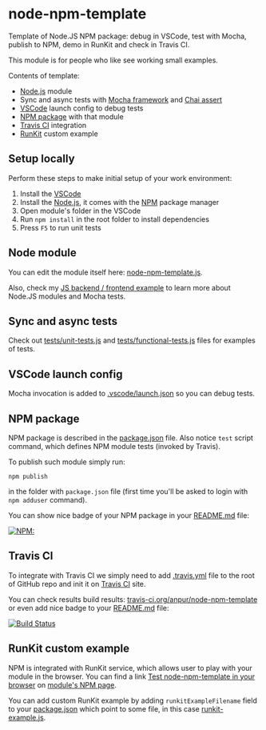 # node-npm-template
Template of Node.JS NPM package: debug in VSCode, test with Mocha, publish to NPM, demo in RunKit and check in Travis CI.

This module is for people who like see working small examples. 

Contents of template:
 
 - [Node.js](https://nodejs.org) module
 - Sync and async tests with [Mocha framework](https://mochajs.org/) and [Chai assert](http://chaijs.com/api/assert/)
 - [VSCode](https://code.visualstudio.com) launch config to debug tests
 - [NPM package](https://www.npmjs.com/) with that module
 - [Travis CI](https://travis-ci.org/) integration
 - [RunKit](https://runkit.com) custom example

## Setup locally
Perform these steps to make initial setup of your work environment:
 1. Install the [VSCode](https://code.visualstudio.com)
 2. Install the [Node.js](https://nodejs.org), it comes with the [NPM](https://docs.npmjs.com/) package manager
 3. Open module's folder in the VSCode
 4. Run `npm install` in the root folder to install dependencies
 5. Press `F5` to run unit tests

## Node module
You can edit the module itself here: [node-npm-template.js](https://github.com/anpur/node-npm-template/blob/master/node-npm-template.js).

Also, check my [JS backend / frontend example](https://github.com/anpur/js-frontend-backend-example) to learn more about Node.JS modules and Mocha tests. 

## Sync and async tests
Check out [tests/unit-tests.js](https://github.com/anpur/node-npm-template/blob/master/tests/unit-tests.js) and [tests/functional-tests.js](https://github.com/anpur/node-npm-template/blob/master/tests/functional-tests.js) files for examples of tests.

## VSCode launch config
Mocha invocation is added to [.vscode/launch.json](https://github.com/anpur/node-npm-template/blob/master/.vscode/launch.json) so you can debug tests.

## NPM package
NPM package is described in the [package.json](https://github.com/anpur/node-npm-template/blob/master/package.json) file.
Also notice `test` script command, which defines NPM module tests (invoked by Travis).

To publish such module simply run:

    npm publish

in the folder with `package.json` file (first time you'll be asked to login with `npm adduser` command).

You can show nice badge of your NPM package in your [README.md](https://github.com/anpur/node-npm-template/blob/master/README.md#npm-package) file:

[![NPM:](https://img.shields.io/npm/v/node-npm-template.svg)](https://www.npmjs.com/package/node-npm-template)

## Travis CI
To integrate with Travis CI we simply need to add [.travis.yml](https://github.com/anpur/node-npm-template/blob/master/.travis.yml) file to the root of GitHub repo and init it on [Travis CI](https://travis-ci.org/) site.

You can check results build results: [travis-ci.org/anpur/node-npm-template](https://travis-ci.org/anpur/node-npm-template) or even add nice badge to your [README.md](https://github.com/anpur/node-npm-template/blob/master/README.md#travis-ci) file:

[![Build Status](https://api.travis-ci.org/anpur/node-npm-template.svg)](https://travis-ci.org/anpur/node-npm-template)

## RunKit custom example
NPM is integrated with RunKit service, which allows user to play with your module in the browser. You can find a link [Test node-npm-template in your browser](https://tonicdev.com/npm/node-npm-template) on [module's NPM page](https://www.npmjs.com/package/node-npm-template).

You can add custom RunKit example by adding `runkitExampleFilename` field to your [package.json](https://github.com/anpur/node-npm-template/blob/master/package.json) which point to some file, in this case [runkit-example.js](https://github.com/anpur/node-npm-template/blob/master/runkit-example.js).